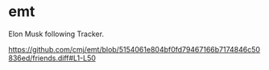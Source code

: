# emt
Elon Musk following Tracker.

https://github.com/cmj/emt/blob/5154061e804bf0fd79467166b7174846c50836ed/friends.diff#L1-L50
